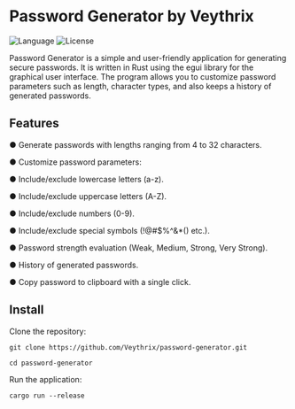 # Password Generator by Veythrix
![Language](https://img.shields.io/badge/License-AGPL-green)
![License](https://img.shields.io/badge/Language-Rust-orange)

Password Generator is a simple and user-friendly application for generating secure passwords. It is written in Rust using the egui library for the graphical user interface. The program allows you to customize password parameters such as length, character types, and also keeps a history of generated passwords.
## Features

 ● Generate passwords with lengths ranging from 4 to 32 characters.

 ●  Customize password parameters:

●  Include/exclude lowercase letters (a-z).

●  Include/exclude uppercase letters (A-Z).

●   Include/exclude numbers (0-9).

●   Include/exclude special symbols (!@#$%^&*() etc.).

● Password strength evaluation (Weak, Medium, Strong, Very Strong).

● History of generated passwords.

●  Copy password to clipboard with a single click.

## Install
Clone the repository:

```git clone https://github.com/Veythrix/password-generator.git```

```cd password-generator```

Run the application:

```cargo run --release```
